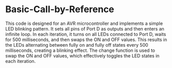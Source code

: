 # Basic-Call-by-Reference

This code is designed for an AVR microcontroller and implements a simple LED blinking pattern. It sets all pins of Port D as outputs and then enters an infinite loop. In each iteration, it turns on all LEDs connected to Port D, waits for 500 milliseconds, and then swaps the ON and OFF values. This results in the LEDs alternating between fully on and fully off states every 500 milliseconds, creating a blinking effect. The change function is used to swap the ON and OFF values, which effectively toggles the LED states in each iteration.

